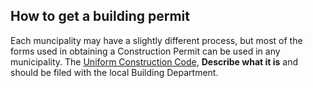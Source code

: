 ## How to get a building permit

Each muncipality may have a slightly different process, but most of the forms used in obtaining a Construction Permit can be used in any municipality. The [Uniform Construction Code](https://www.nj.gov/dca/divisions/codes/resources/constructionpermitforms.html), **Describe what it is** and should be filed with the local Building Department.
